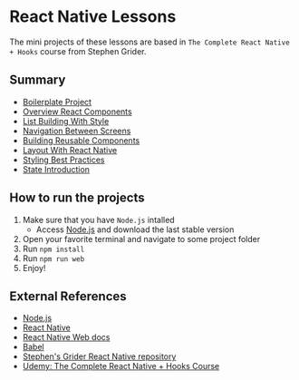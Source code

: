 # React Native Lessons

The mini projects of these lessons are based in `The Complete React Native + Hooks` course from Stephen Grider.

## Summary

- [Boilerplate Project](00-boilerplate-project)
- [Overview React Components](01-overview-react-components)
- [List Building With Style](02-list-building-with-style)
- [Navigation Between Screens](03-navigation-between-screens)
- [Building Reusable Components](04-building-reusable-components)
- [Layout With React Native](05-layout-with-react-native)
- [Styling Best Practices](06-styling-best-practices)
- [State Introduction](07-state-introduction)

## How to run the projects

1. Make sure that you have `Node.js` intalled
    - Access [Node.js](https://nodejs.org/) and download the last stable version
2. Open your favorite terminal and navigate to some project folder
3. Run `npm install`
4. Run `npm run web`
5. Enjoy!

## External References
- [Node.js](https://nodejs.org/)
- [React Native](https://reactnative.dev/)
- [React Native Web docs](https://necolas.github.io/react-native-web/docs/)
- [Babel](https://babeljs.io)
- [Stephen's Grider React Native repository](https://github.com/StephenGrider/rn-casts)
- [Udemy: The Complete React Native + Hooks Course](https://www.udemy.com/course/the-complete-react-native-and-redux-course)